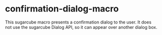 # confirmation-dialog-macro
This sugarcube macro presents a confirmation dialog to the user. It does not use the sugarcube Dialog API, so it can appear over another dialog box.
